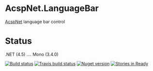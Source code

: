 AcspNet.LanguageBar
===================

[AcspNet](https://github.com/i4004/AcspNet) language bar control

Status
===
 .NET (4.5) .... Mono (3.4.0)

[![Build status](https://ci.appveyor.com/api/projects/status/bauvg7g0rkiw6exh/branch/master)](https://ci.appveyor.com/project/i4004/acspnet-languagebar/branch/master)
[![Travis build status](https://travis-ci.org/i4004/AcspNet.LanguageBar.png?branch=master)](https://travis-ci.org/i4004/AcspNet.LanguageBar)
[![Nuget version](http://img.shields.io/badge/nuget-AcspNet.LangBar-blue.png)](https://www.nuget.org/packages/AcspNet.LanguageBar/)
[![Stories in Ready](https://badge.waffle.io/i4004/acspnet.languagebar.png?label=ready&title=Ready)](https://waffle.io/i4004/acspnet.languagebar)
